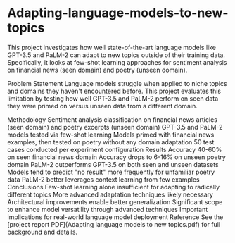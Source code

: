 # Adapting-language-models-to-new-topics
This project investigates how well state-of-the-art language models like GPT-3.5 and PaLM-2 can adapt to new topics outside of their training data. Specifically, it looks at few-shot learning approaches for sentiment analysis on financial news (seen domain) and poetry (unseen domain).

Problem Statement
Language models struggle when applied to niche topics and domains they haven't encountered before. This project evaluates this limitation by testing how well GPT-3.5 and PaLM-2 perform on seen data they were primed on versus unseen data from a different domain.

Methodology
Sentiment analysis classification on financial news articles (seen domain) and poetry excerpts (unseen domain)
GPT-3.5 and PaLM-2 models tested via few-shot learning
Models primed with financial news examples, then tested on poetry without any domain adaptation
50 test cases conducted per experiment configuration
Results
Accuracy 40-60% on seen financial news domain
Accuracy drops to 6-16% on unseen poetry domain
PaLM-2 outperforms GPT-3.5 on both seen and unseen datasets
Models tend to predict "no result" more frequently for unfamiliar poetry data
PaLM-2 better leverages context learning from few examples
Conclusions
Few-shot learning alone insufficient for adapting to radically different topics
More advanced adaptation techniques likely necessary
Architectural improvements enable better generalization
Significant scope to enhance model versatility through advanced techniques
Important implications for real-world language model deployment
Reference
See the [project report PDF](Adapting language models to new topics.pdf) for full background and details.
